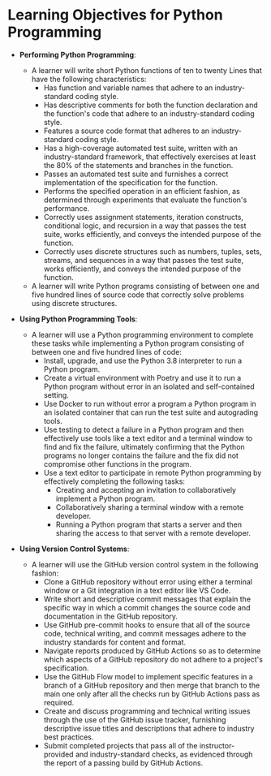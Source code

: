 # Learning Objectives for Python Programming

- **Performing Python Programming**:
  - A learner will write short Python functions of ten to twenty Lines that have
    the following characteristics:
    - Has function and variable names that adhere to an industry-standard coding
      style.
    - Has descriptive comments for both the function declaration and the
      function's code that adhere to an industry-standard coding style.
    - Features a source code format that adheres to an industry-standard coding
      style.
    - Has a high-coverage automated test suite, written with an
      industry-standard framework, that effectively exercises at least the 80%
      of the statements and branches in the function.
    - Passes an automated test suite and furnishes a correct implementation of
      the specification for the function.
    - Performs the specified operation in an efficient fashion, as determined
      through experiments that evaluate the function's performance.
    - Correctly uses assignment statements, iteration constructs, conditional
      logic, and recursion in a way that passes the test suite, works
      efficiently, and conveys the intended purpose of the function.
    - Correctly uses discrete structures such as numbers, tuples, sets, streams,
      and sequences in a way that passes the test suite, works efficiently, and
      conveys the intended purpose of the function.
  - A learner will write Python programs consisting of between one and five
    hundred lines of source code that correctly solve problems using discrete
    structures.

- **Using Python Programming Tools**:
  - A learner will use a Python programming environment to complete these tasks
    while implementing a Python program consisting of between one and five
      hundred lines of code:
    - Install, upgrade, and use the Python 3.8 interpreter to run a Python
      program.
    - Create a virtual environment with Poetry and use it to run a Python
      program without error in an isolated and self-contained setting.
    - Use Docker to run without error a program a Python program in an isolated
      container that can run the test suite and autograding tools.
    - Use testing to detect a failure in a Python program and then effectively
      use tools like a text editor and a terminal window to find and fix the
      failure, ultimately confirming that the Python programs no longer contains
      the failure and the fix did not compromise other functions in the program.
    - Use a text editor to participate in remote Python programming by
      effectively completing the following tasks:
      - Creating and accepting an invitation to collaboratively implement a
        Python program.
      - Collaboratively sharing a terminal window with a remote developer.
      - Running a Python program that starts a server and then sharing the
        access to that server with a remote developer.

- **Using Version Control Systems**:
  - A learner will use the GitHub version control system in the following
    fashion:
    - Clone a GitHub repository without error using either a terminal window or
      a Git integration in a text editor like VS Code.
    - Write short and descriptive commit messages that explain the specific way
      in which a commit changes the source code and documentation in the GitHub
      repository.
    - Use GitHub pre-commit hooks to ensure that all of the source code,
      technical writing, and commit messages adhere to the industry standards
      for content and format.
    - Navigate reports produced by GitHub Actions so as to determine which
      aspects of a GitHub repository do not adhere to a project's specification.
    - Use the GitHub Flow model to implement specific features in a branch of a
      GitHub repository and then merge that branch to the main one only after
      all the checks run by GitHub Actions pass as required.
    - Create and discuss programming and technical writing issues through the
      use of the GitHub issue tracker, furnishing descriptive issue titles and
      descriptions that adhere to industry best practices.
    - Submit completed projects that pass all of the instructor-provided and
      industry-standard checks, as evidenced through the report of a passing
      build by GitHub Actions.

